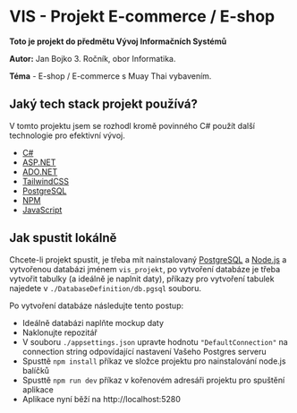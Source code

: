 # VIS - Projekt E-commerce / E-shop

<b>Toto je projekt do předmětu Vývoj Informačních Systémů</b>

<b>Autor:</b> Jan Bojko 3. Ročník, obor Informatika.

<b>Téma</b> - E-shop / E-commerce s Muay Thai vybavením.

## Jaký tech stack projekt používá?

V tomto projektu jsem se rozhodl kromě povinného C# použít další technologie pro efektivní vývoj.

-   [C#](https://learn.microsoft.com/dotnet/csharp/)
-   [ASP.NET](https://dotnet.microsoft.com/apps/aspnet)
-   [ADO.NET](https://learn.microsoft.com/dotnet/framework/data/adonet/ado-net-overview)
-   [TailwindCSS](https://tailwindcss.com/)
-   [PostgreSQL](https://www.postgresql.org/)
-   [NPM](https://www.npmjs.com/)
-   [JavaScript](https://www.javascript.com/)

## Jak spustit lokálně

Chcete-li projekt spustit, je třeba mít nainstalovaný [PostgreSQL](https://www.postgresql.org/download/) a [Node.js](https://nodejs.org/en/download/prebuilt-installer) a vytvořenou databázi jménem `vis_projekt`, po vytvoření databáze je třeba vytvořit tabulky (a ideálně je naplnit daty), příkazy pro vytvoření tabulek najedete v `./DatabaseDefinition/db.pgsql` souboru.

Po vytvoření databáze následujte tento postup:

-   Ideálně databázi naplňte mockup daty
-   Naklonujte repozitář
-   V souboru `./appsettings.json` upravte hodnotu `"DefaultConnection"` na connection string odpovídající nastavení Vašeho Postgres serveru
-   Spusttě `npm install` příkaz ve složce projektu pro nainstalování node.js balíčků
-   Spusttě `npm run dev` příkaz v kořenovém adresáři projektu pro spuštění aplikace
-   Aplikace nyní běží na http://localhost:5280
